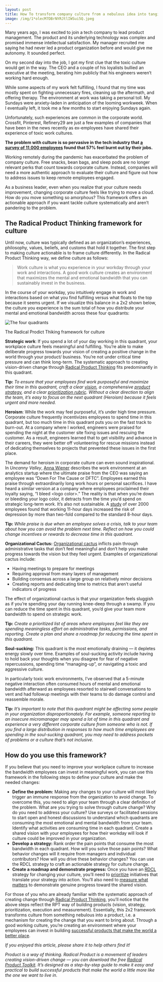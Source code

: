 ```yaml
---
layout: post
title: How To transform company culture from a nebulous idea into tangible action
image: /img/1*olecM7DBrNYRJtlIWSui5Q.jpeg
---
```


Many years ago, I was excited to join a tech company to lead product management.
The product and its underlying technology was complex and promised immense intellectual satisfaction. My manager recruited me saying he had never led a product organization before and would give me autonomy. It sounded perfect.

On my second day into the job, I got my first clue that the toxic culture would get in the way. The CEO and a couple of his loyalists bullied an executive at the meeting, berating him publicly that his engineers weren’t working hard enough.

While some aspects of my work felt fulfilling, I found that my time was mostly spent on fighting unnecessary fires, cleaning up the aftermath, and offering therapy. The environment at work was taking a personal toll. My Sundays were anxiety-laden in anticipation of the looming workweek. When I eventually left, it took me a few months to start enjoying Sundays again.

Unfortunately, such experiences are common in the corporate world. Crossfit, Pinterest, Refinery29 are just a few examples of companies that have been in the news recently as ex-employees have shared their experience of toxic work cultures.

**The problem with culture is so pervasive in the tech industry that [a survey of 11,000 employees](https://www.businessinsider.com/employee-burnout-tech-companies-silicon-valley-blind-survey-2018-5) found that 57% feel burnt out by their jobs.**

Working remotely during the pandemic has exacerbated the problem of company culture. Free snacks, bean bags, and sleep pods are no longer relevant perks that count towards corporate culture. Instead, companies will need a more authentic approach to evaluate their culture and figure out how to address issues to keep remote employees engaged.

As a business leader, even when you realize that your culture needs improvement, changing corporate culture feels like trying to move a cloud. How do you move something so amorphous? This framework offers an actionable approach if you want tackle culture systematically and aren’t pandering to the problem.

## The Radical Product Thinking framework for culture

Until now, culture was typically defined as an organization’s experiences, philosophy, values, beliefs, and customs that hold it together. The first step to making culture actionable is to frame culture differently. In the Radical Product Thinking way, we define culture as follows:

> Work culture is what you experience in your workday through your work and interactions. A good work culture creates an environment that maximizes the mental and emotional bandwidth that you can sustainably invest in the business.

In the course of your workday, you intuitively engage in work and interactions based on what you find fulfilling versus what floats to the top because it seems urgent. If we visualize this balance in a 2x2 shown below, the culture you experience is the sum total of how you distribute your mental and emotional bandwidth across these four quadrants:

![The four quadrants](https://miro.medium.com/max/700/1*Qa_Qf2111BLSbFWwHPyOSg.png)
<figcaption>The Radical Prodict Thiking framework for culture</figcaption>


**Strategic work**: If you spend a lot of your day working in this quadrant, your workplace culture feels meaningful and fulfilling. You’re able to make deliberate progress towards your vision of creating a positive change in the world through your product/ business. You’re not under critical time pressure and can think long-term. The systematic approach to creating vision-driven change through [Radical Product Thinking](/) fits predominantly in this quadrant.

**Tip:** *To ensure that your employees find work purposeful and maximize their time in this quadrant, craft a clear [vision](https://medium.com/radical-product/north-star-framework-7e167e250a4a), a comprehensive [product strategy](https://medium.com/radical-product/radical-product-strategy-1d6b98f71deb), and a clear [prioritization rubric](https://medium.com/radical-product/the-art-of-prioritization-a-simple-and-visual-approach-d3401e8525b0). Without a clear direction to align the team, it’s easy to focus on the next quadrant (Heroism) because it feels urgent and more needed.*

**Heroism**: While the work may feel purposeful, it’s under high time pressure. Corporate culture frequently incentivizes employees to spend time in this quadrant, but too much time in this quadrant puts you on the fast track to burn-out. At a company where I worked, engineers were praised for spending the night at the customer site fixing issues and rescuing the customer. As a result, engineers learned that to get visibility and advance in their careers, they were better off volunteering for rescue missions instead of dedicating themselves to projects that prevented these issues in the first place.

The demand for heroism in corporate culture can even sound inspirational. In *Uncanny Valley*, [Anna Wiener](https://medium.com/u/7015fff00dd5?source=post_page-----ae9f6f55da35--------------------------------) describes the work environment at an analytics startup where the ultimate praise from the CEO was saying an employee was “Down For The Cause or DFTC”. Employees earned this praise through extraordinarily long work hours or personal sacrifices. I have heard a similar version at a company where employees proclaimed their loyalty saying, “I bleed \<logo color\>.” The reality is that when you’re down or bleeding your logo color, it detracts from the time you’d spend on strategic long-term work. It’s also not sustainable. A [study](https://journals.plos.org/plosone/article?id=10.1371/journal.pone.0030719) of over 2000 employees found that working 11-hour days increased the risk of depression by more than two-fold compared to the standard 8-hour days.

**Tip:** *While praise is due when an employee solves a crisis, talk to your team about how you can avoid the problem next time. Reflect on how you could change incentives or rewards to decrease time in this quadrant.*

**Organizational Cactus:** [Organizational cactus](https://medium.com/radical-product/organizational-cactus-how-it-may-be-killing-your-product-50deebd4e883) inflicts pain through administrative tasks that don’t feel meaningful and don’t help you make progress towards the vision but they feel urgent. Examples of organizational cactus include:
 * Having meetings to prepare for meetings
 * Requiring approval from many layers of management
 * Building consensus across a large group on relatively minor decisions
 * Creating reports and dedicating time to metrics that aren’t useful indicators of progress

The effect of organizational cactus is that your organization feels sluggish as if you’re spending your day running knee-deep through a swamp. If you can reduce the time spent in this quadrant, you’d give your team more bandwidth to spend on strategic work.

**Tip:** *Create a prioritized list of areas where employees feel like they are spending meaningless effort on administrative tasks, permissions, and reporting. Create a plan and share a roadmap for reducing the time spent in this quadrant.*

**Soul-sucking:** This quadrant is the most emotionally draining — it depletes energy slowly over time. Examples of soul-sucking activity include having to hold back your thoughts when you disagree for fear of negative repercussions, spending time “managing-up”, or navigating a toxic and aggressive culture.

In particularly toxic work environments, I’ve observed that a 5-minute negative interaction often consumed hours of mental and emotional bandwidth afterward as employees resorted to stairwell conversations to vent and had followup meetings with their teams to do damage control and reassemble morale.

**Tip:** *It’s important to note that this quadrant might be affecting some people in your organization disproportionately. For example, someone reporting to an insecure micromanager may spend a lot of time in this quadrant and experience a very different corporate culture from someone who is not. If you find a large distribution in responses to how much time employees are spending in the soul-sucking quadrant, you may need to address pockets of problems or a culture that’s not inclusive.*

## How do you use this framework?

If you believe that you need to improve your workplace culture to increase the bandwidth employees can invest in meaningful work, you can use this framework in the following steps to define your culture and make the needed changes:
 * **Define the problem:** Making any changes to your culture will most likely trigger an immune response from the organization to avoid change. To overcome this, you need to align your team through a clear definition of the problem. What are you trying to solve through culture change? Why do you need to address your culture? Use surveys or facilitated sessions to start open and honest discussions to understand which quadrants are consuming the most emotional and mental bandwidth from your team. Identify what activities are consuming time in each quadrant. Create a shared vision with your employees for how their workday will look if culture could be improved in your organization.
 * **Develop a strategy:** Rank order the pain points that consume the most bandwidth in each quadrant. How will you solve those pain points? What behavior changes will it require from managers and individual contributors? How will you drive these behavior changes? You can use the RDCL strategy to craft an actionable strategy for culture change.
 * **Create a roadmap and demonstrate progress:** Once you have an [RDCL](https://medium.com/radical-product/radical-product-strategy-1d6b98f71deb?source=collection_home---6------4-----------------------) strategy for changing your culture, you’ll need to [prioritize](https://medium.com/radical-product/the-art-of-prioritization-a-simple-and-visual-approach-d3401e8525b0) initiatives that translate your strategy into action. You’ll also need to [measure what matters](https://medium.com/radical-product/measure-what-matters-how-to-align-your-analytics-with-your-product-vision-8da1a3c80185) to demonstrate genuine progress toward the shared vision.

For those of you who are already familiar with the systematic approach of creating change through [Radical Product Thinking](/toolkit), you’ll notice that the above steps reflect the RPT way of building products (vision, strategy, prioritization, execution and measurement). Essentially, this 2x2 framework transforms culture from something nebulous into a product, i.e. a mechanism for creating the change that you want to bring about. Through a good working culture, you’re creating an environment where your employees can invest in building [successful products that make the world a better place](https://medium.com/radical-product/breaking-through-the-dichotomy-of-the-tech-industry-cf2ae6498c24).

*If you enjoyed this article, please share it to help others find it!*

*Product is a way of thinking. Radical Product is a movement of leaders creating vision-driven change — you can download the free [Radical Product Toolkit](/toolkit). It’s designed as a step-by-step guide to make it easy and practical to build successful products that make the world a little more like the one we want to live in.*



